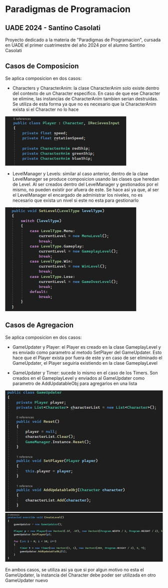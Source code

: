 # Paradigmas de Programacion
## UADE 2024 - Santino Casolati

Proyecto dedicado a la materia de "Paradigmas de Programacion", cursada en UADE el primer cuatrimestre del año 2024 por el alumno Santino Casolati

## Casos de Composicion
Se aplica composicion en dos casos:

 - Characters y CharacterAnim: la clase CharacterAnim solo existe dentro del contexto de un Character especifico. En caso de que ese Character se elimine, las instancias de CharacterAnim tambien serian destruidas. Se utiliza de esta forma ya que no es necesario que la CharacterAnim exista si el Character no lo hace

![](https://github.com/santinocasolati/paradigmas-2024-uade/blob/master/Docs/composicion_1.jpg?raw=true)

 - LevelManager y Levels: similar al caso anterior, dentro de la clase LevelManager se produce composicion usando las clases que heredan de Level. Al ser creados dentro del LevelManager y gestionados por el mismo, no pueden existir por afuera de este. Se hace asi ya que, al ser el LevelManager el encargado de administrar los niveles, no es necesario que exista un nivel si este no esta para gestionarlo

![](https://github.com/santinocasolati/paradigmas-2024-uade/blob/master/Docs/composicion_2.jpg?raw=true)

## Casos de Agregacion
Se aplica composicion en dos casos:

 - GameUpdater y Player: el Player es creado en la clase GameplayLevel y es enviado como parametro al metodo SetPlayer del GameUpdater. Esto hace que el Player exista por fuera de este y en caso de ser eliminado el GameUpdater, el Player seguiria existiendo en la clase GameplayLevel
 
 - GameUpdater y Timer: sucede lo mismo en el caso de los Timers. Son creados en el GameplayLevel y enviados al GameUpdater como parametro de AddUpdatableObj para agregarlos en una lista

![](https://github.com/santinocasolati/paradigmas-2024-uade/blob/master/Docs/agregacion_1.jpg?raw=true)
![](https://github.com/santinocasolati/paradigmas-2024-uade/blob/master/Docs/agregacion_2.jpg?raw=true)

En ambos casos, se utiliza asi ya que si por algun motivo no esta el GameUpdater, la instancia del Character debe poder ser utilizada en otro GameUpdater nuevo
